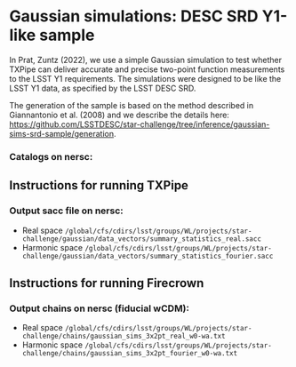 # Gaussian simulations: DESC SRD Y1-like sample 

In Prat, Zuntz (2022), we use a simple Gaussian simulation to test whether TXPipe can deliver accurate and precise two-point function measurements to the LSST Y1 requirements. The simulations were designed to be like the LSST Y1 data, as specified by the LSST DESC SRD.

The generation of the sample is based on the method described in Giannantonio et al. (2008) and we describe the details here: https://github.com/LSSTDESC/star-challenge/tree/inference/gaussian-sims-srd-sample/generation.

### Catalogs on nersc:

## Instructions for running TXPipe


### Output sacc file on nersc:
* Real space `/global/cfs/cdirs/lsst/groups/WL/projects/star-challenge/gaussian/data_vectors/summary_statistics_real.sacc`
* Harmonic space `/global/cfs/cdirs/lsst/groups/WL/projects/star-challenge/gaussian/data_vectors/summary_statistics_fourier.sacc`

## Instructions for running Firecrown

### Output chains on nersc (fiducial wCDM):
* Real space `/global/cfs/cdirs/lsst/groups/WL/projects/star-challenge/chains/gaussian_sims_3x2pt_real_w0-wa.txt`
* Harmonic space `/global/cfs/cdirs/lsst/groups/WL/projects/star-challenge/chains/gaussian_sims_3x2pt_fourier_w0-wa.txt`
